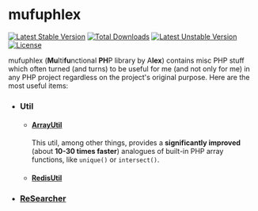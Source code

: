 # mufuphlex

[![Latest Stable Version](https://poser.pugx.org/mufuphlex/mufuphlex/v/stable)](https://packagist.org/packages/mufuphlex/mufuphlex)
[![Total Downloads](https://poser.pugx.org/mufuphlex/mufuphlex/downloads)](https://packagist.org/packages/mufuphlex/mufuphlex)
[![Latest Unstable Version](https://poser.pugx.org/mufuphlex/mufuphlex/v/unstable)](https://packagist.org/packages/mufuphlex/mufuphlex)
[![License](https://poser.pugx.org/mufuphlex/mufuphlex/license)](https://packagist.org/packages/mufuphlex/mufuphlex)

mufuphlex (**Mu**lti**fu**nctional **PH**P library by A**lex**) contains misc PHP stuff which often turned (and turns) to be useful for me (and not only for me) in any PHP project regardless on the project's original purpose.
Here are the most useful items:
<ul>
<li><h3>Util</h3>
  <ul>
  <li><h4><a href="https://github.com/Mufuphlex/array-util">ArrayUtil</a></h4>
  This util, among other things, provides a <strong>significantly improved</strong> (about <strong>10-30 times faster</strong>) analogues of built-in PHP array functions, like <code>unique()</code> or <code>intersect()</code>.
  </li>
  <li><h4><a href="https://github.com/AlexMiroshnikov/mufuphlex/wiki/RedisUtil">RedisUtil</a></h4></li>
  </ul>
</li>
<li><h3><a href="https://github.com/AlexMiroshnikov/mufuphlex/wiki/ReSearcher">ReSearcher</a></h3></li>
</ul>

